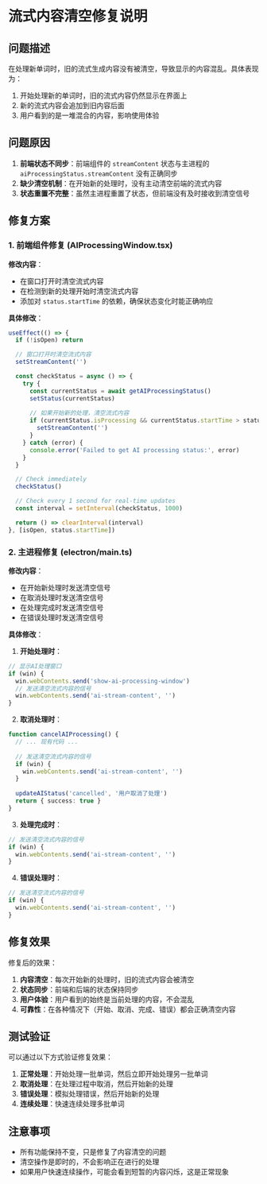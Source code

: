 # 流式内容清空修复说明

## 问题描述

在处理新单词时，旧的流式生成内容没有被清空，导致显示的内容混乱。具体表现为：

1. 开始处理新的单词时，旧的流式内容仍然显示在界面上
2. 新的流式内容会追加到旧内容后面
3. 用户看到的是一堆混合的内容，影响使用体验

## 问题原因

1. **前端状态不同步**：前端组件的 `streamContent` 状态与主进程的 `aiProcessingStatus.streamContent` 没有正确同步
2. **缺少清空机制**：在开始新的处理时，没有主动清空前端的流式内容
3. **状态重置不完整**：虽然主进程重置了状态，但前端没有及时接收到清空信号

## 修复方案

### 1. 前端组件修复 (AIProcessingWindow.tsx)

**修改内容**：
- 在窗口打开时清空流式内容
- 在检测到新的处理开始时清空流式内容
- 添加对 `status.startTime` 的依赖，确保状态变化时能正确响应

**具体修改**：
```typescript
useEffect(() => {
  if (!isOpen) return

  // 窗口打开时清空流式内容
  setStreamContent('')

  const checkStatus = async () => {
    try {
      const currentStatus = await getAIProcessingStatus()
      setStatus(currentStatus)
      
      // 如果开始新的处理，清空流式内容
      if (currentStatus.isProcessing && currentStatus.startTime > status.startTime) {
        setStreamContent('')
      }
    } catch (error) {
      console.error('Failed to get AI processing status:', error)
    }
  }

  // Check immediately
  checkStatus()

  // Check every 1 second for real-time updates
  const interval = setInterval(checkStatus, 1000)

  return () => clearInterval(interval)
}, [isOpen, status.startTime])
```

### 2. 主进程修复 (electron/main.ts)

**修改内容**：
- 在开始新处理时发送清空信号
- 在取消处理时发送清空信号
- 在处理完成时发送清空信号
- 在错误处理时发送清空信号

**具体修改**：

1. **开始处理时**：
```typescript
// 显示AI处理窗口
if (win) {
  win.webContents.send('show-ai-processing-window')
  // 发送清空流式内容的信号
  win.webContents.send('ai-stream-content', '')
}
```

2. **取消处理时**：
```typescript
function cancelAIProcessing() {
  // ... 现有代码 ...
  
  // 发送清空流式内容的信号
  if (win) {
    win.webContents.send('ai-stream-content', '')
  }
  
  updateAIStatus('cancelled', '用户取消了处理')
  return { success: true }
}
```

3. **处理完成时**：
```typescript
// 发送清空流式内容的信号
if (win) {
  win.webContents.send('ai-stream-content', '')
}
```

4. **错误处理时**：
```typescript
// 发送清空流式内容的信号
if (win) {
  win.webContents.send('ai-stream-content', '')
}
```

## 修复效果

修复后的效果：

1. **内容清空**：每次开始新的处理时，旧的流式内容会被清空
2. **状态同步**：前端和后端的状态保持同步
3. **用户体验**：用户看到的始终是当前处理的内容，不会混乱
4. **可靠性**：在各种情况下（开始、取消、完成、错误）都会正确清空内容

## 测试验证

可以通过以下方式验证修复效果：

1. **正常处理**：开始处理一批单词，然后立即开始处理另一批单词
2. **取消处理**：在处理过程中取消，然后开始新的处理
3. **错误处理**：模拟处理错误，然后开始新的处理
4. **连续处理**：快速连续处理多批单词

## 注意事项

- 所有功能保持不变，只是修复了内容清空的问题
- 清空操作是即时的，不会影响正在进行的处理
- 如果用户快速连续操作，可能会看到短暂的内容闪烁，这是正常现象
